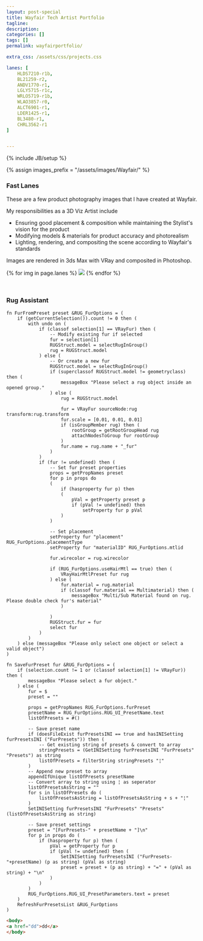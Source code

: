 ```yaml
---
layout: post-special
title: Wayfair Tech Artist Portfolio
tagline: 
description: 
categories: []
tags: []
permalink: wayfairportfolio/

extra_css: /assets/css/projects.css

lanes: [
    HLDS7210-r1b,
    BL21259-r2,
    ANDV1770-r1,
    LGLY5715-r1c,
    WRLO5719-r1b,
    WLAO3857-r0,
    ALCT6901-r1,
    LDER1425-r1,
    BL3480-r1,
    CHRL3562-r1
]


---
```

{% include JB/setup %}

{% assign images_prefix = "/assets/images/Wayfair/" %}


<h3 id="fastlanes">Fast Lanes</h3>

These are a few product photography images that I have created at Wayfair.

My responsibilities as a 3D Viz Artist include

* Ensuring good placement & composition while maintaining the Stylist's vision for the product
* Modifying models & materials for product accuracy and photorealism
* Lighting, rendering, and compositing the scene according to Wayfair's standards

Images are rendered in 3ds Max with VRay and composited in Photoshop.

<div class="project-images" id="slideshow">
{% for img in page.lanes %}
    <a href="{{images_prefix}}{{img}}.jpg"><img src= "{{images_prefix}}{{img}}.jpg" class="img-responsive"></a>
{% endfor %}
</div>

<script>
    $('#slideshow').photobox('a', {history:false, time:0, counter:false});
</script>

&nbsp;

<h3 id="rugassistant">Rug Assistant</h3>

```MAXScript
fn FurFromPreset preset &RUG_FurOptions = (
    if (getCurrentSelection()).count != 0 then (
        with undo on (
            if (classof selection[1] == VRayFur) then (
                -- Modify existing fur if selected
                fur = selection[1]
                RUGStruct.model = selectRugInGroup()
                rug = RUGStruct.model
            ) else (
                -- Or create a new fur
                RUGStruct.model = selectRugInGroup()
                if (superclassof RUGStruct.model != geometryclass) then (
                    messageBox "Please select a rug object inside an opened group."
                ) else (
                    rug = RUGStruct.model
                    
                    fur = VRayFur sourceNode:rug transform:rug.transform
                    fur.scale = [0.01, 0.01, 0.01]
                    if (isGroupMember rug) then (
                        rootGroup = getRootGroupHead rug
                        attachNodesToGroup fur rootGroup
                    )
                    fur.name = rug.name + "_fur"
                )
            )
            if (fur != undefined) then (
                -- Set fur preset properties
                props = getPropNames preset
                for p in props do
                (
                    if (hasproperty fur p) then
                    (
                        pVal = getProperty preset p
                        if (pVal != undefined) then
                            setProperty fur p pVal
                    )
                )
                
                -- Set placement
                setProperty fur "placement" RUG_FurOptions.placementType
                setProperty fur "materialID" RUG_FurOptions.mtlid
                
                fur.wirecolor = rug.wirecolor
                
                if (RUG_FurOptions.useHairMtl == true) then (
                    VRayHairMtlPreset fur rug
                ) else (
                    fur.material = rug.material
                    if (classof fur.material == Multimaterial) then (
                        messageBox "Multi/Sub Material found on rug. Please double check fur's material"
                    )
                
                )
                RUGStruct.fur = fur
                select fur
            )
        )
    ) else (messageBox "Please only select one object or select a valid object")
)
```

```MAXScript
fn SaveFurPreset fur &RUG_FurOptions = (
    if (selection.count != 1 or (classof selection[1] != VRayFur)) then (
        messageBox "Please select a fur object."
    ) else (
        fur = $
        preset = ""
        
        props = getPropNames RUG_FurOptions.furPreset
        presetName = RUG_FurOptions.RUG_UI_PresetName.text
        listOfPresets = #()

        -- Save preset name
        if (doesFileExist furPresetsINI == true and hasINISetting furPresetsINI ("FurPresets")) then (
            -- Get existing string of presets & convert to array
            stringPresets = (GetINISetting furPresetsINI "FurPresets" "Presets") as string
            listOfPresets = filterString stringPresets "¦"
        )
        -- Append new preset to array
        appendIfUnique listOfPresets presetName
        -- Convert array to string using ¦ as seperator
        listOfPresetsAsString = ""
        for s in listOfPresets do (
            listOfPresetsAsString = listOfPresetsAsString + s + "¦"
        )
        SetINISetting furPresetsINI "FurPresets" "Presets" (listOfPresetsAsString as string)
        
        -- Save preset settings
        preset = "[FurPresets-" + presetName + "]\n"
        for p in props do (
            if (hasproperty fur p) then (
                pVal = getProperty fur p
                if (pVal != undefined) then (
                    SetINISetting furPresetsINI ("FurPresets-"+presetName) (p as string) (pVal as string)
                    preset = preset + (p as string) + "=" + (pVal as string) + "\n"
                )
            )
        )
        RUG_FurOptions.RUG_UI_PresetParameters.text = preset
    )
    RefreshFurPresetsList &RUG_FurOptions
)
```

```HTML
<body>
<a href="dd">dd</a>
</body>
```

&nbsp;
